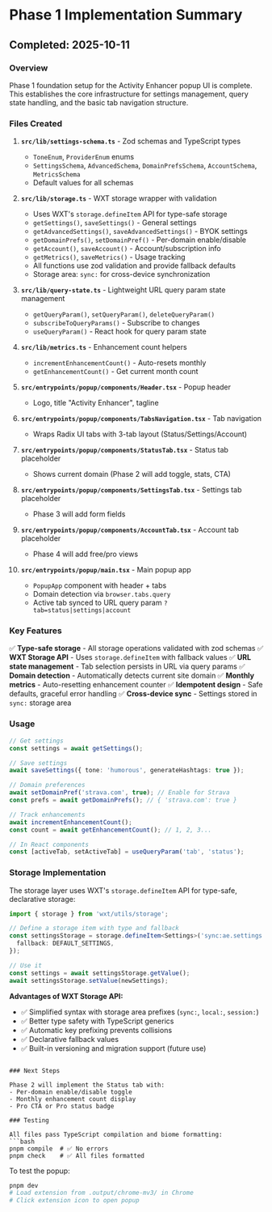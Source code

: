 # Phase 1 Implementation Summary

## Completed: 2025-10-11

### Overview
Phase 1 foundation setup for the Activity Enhancer popup UI is complete. This establishes the core infrastructure for settings management, query state handling, and the basic tab navigation structure.

### Files Created

1. **`src/lib/settings-schema.ts`** - Zod schemas and TypeScript types
   - `ToneEnum`, `ProviderEnum` enums
   - `SettingsSchema`, `AdvancedSchema`, `DomainPrefsSchema`, `AccountSchema`, `MetricsSchema`
   - Default values for all schemas

2. **`src/lib/storage.ts`** - WXT storage wrapper with validation
   - Uses WXT's `storage.defineItem` API for type-safe storage
   - `getSettings()`, `saveSettings()` - General settings
   - `getAdvancedSettings()`, `saveAdvancedSettings()` - BYOK settings
   - `getDomainPrefs()`, `setDomainPref()` - Per-domain enable/disable
   - `getAccount()`, `saveAccount()` - Account/subscription info
   - `getMetrics()`, `saveMetrics()` - Usage tracking
   - All functions use zod validation and provide fallback defaults
   - Storage area: `sync:` for cross-device synchronization

3. **`src/lib/query-state.ts`** - Lightweight URL query param state management
   - `getQueryParam()`, `setQueryParam()`, `deleteQueryParam()`
   - `subscribeToQueryParams()` - Subscribe to changes
   - `useQueryParam()` - React hook for query param state

4. **`src/lib/metrics.ts`** - Enhancement count helpers
   - `incrementEnhancementCount()` - Auto-resets monthly
   - `getEnhancementCount()` - Get current month count

5. **`src/entrypoints/popup/components/Header.tsx`** - Popup header
   - Logo, title "Activity Enhancer", tagline

6. **`src/entrypoints/popup/components/TabsNavigation.tsx`** - Tab navigation
   - Wraps Radix UI tabs with 3-tab layout (Status/Settings/Account)

7. **`src/entrypoints/popup/components/StatusTab.tsx`** - Status tab placeholder
   - Shows current domain (Phase 2 will add toggle, stats, CTA)

8. **`src/entrypoints/popup/components/SettingsTab.tsx`** - Settings tab placeholder
   - Phase 3 will add form fields

9. **`src/entrypoints/popup/components/AccountTab.tsx`** - Account tab placeholder
   - Phase 4 will add free/pro views

10. **`src/entrypoints/popup/main.tsx`** - Main popup app
    - `PopupApp` component with header + tabs
    - Domain detection via `browser.tabs.query`
    - Active tab synced to URL query param `?tab=status|settings|account`

### Key Features

✅ **Type-safe storage** - All storage operations validated with zod schemas
✅ **WXT Storage API** - Uses `storage.defineItem` with fallback values
✅ **URL state management** - Tab selection persists in URL via query params
✅ **Domain detection** - Automatically detects current site domain
✅ **Monthly metrics** - Auto-resetting enhancement counter
✅ **Idempotent design** - Safe defaults, graceful error handling
✅ **Cross-device sync** - Settings stored in `sync:` storage area

### Usage

```typescript
// Get settings
const settings = await getSettings();

// Save settings
await saveSettings({ tone: 'humorous', generateHashtags: true });

// Domain preferences
await setDomainPref('strava.com', true); // Enable for Strava
const prefs = await getDomainPrefs(); // { 'strava.com': true }

// Track enhancements
await incrementEnhancementCount();
const count = await getEnhancementCount(); // 1, 2, 3...

// In React components
const [activeTab, setActiveTab] = useQueryParam('tab', 'status');
```

### Storage Implementation

The storage layer uses WXT's `storage.defineItem` API for type-safe, declarative storage:

```typescript
import { storage } from 'wxt/utils/storage';

// Define a storage item with type and fallback
const settingsStorage = storage.defineItem<Settings>('sync:ae.settings', {
  fallback: DEFAULT_SETTINGS,
});

// Use it
const settings = await settingsStorage.getValue();
await settingsStorage.setValue(newSettings);
```

**Advantages of WXT Storage API:**
- ✅ Simplified syntax with storage area prefixes (`sync:`, `local:`, `session:`)
- ✅ Better type safety with TypeScript generics
- ✅ Automatic key prefixing prevents collisions
- ✅ Declarative fallback values
- ✅ Built-in versioning and migration support (future use)
```

### Next Steps

Phase 2 will implement the Status tab with:
- Per-domain enable/disable toggle
- Monthly enhancement count display
- Pro CTA or Pro status badge

### Testing

All files pass TypeScript compilation and biome formatting:
```bash
pnpm compile  # ✅ No errors
pnpm check    # ✅ All files formatted
```

To test the popup:
```bash
pnpm dev
# Load extension from .output/chrome-mv3/ in Chrome
# Click extension icon to open popup
```
